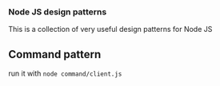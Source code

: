 ### Node JS design patterns

This is a collection of very useful design patterns for Node JS

## Command pattern
run it with `node command/client.js`